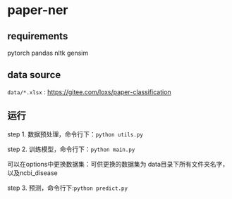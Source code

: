 # paper-ner

## requirements
pytorch
pandas
nltk
gensim

## data source
`data/*.xlsx` : https://gitee.com/loxs/paper-classification

## 运行

step 1. 数据预处理，命令行下：`python utils.py`

step 2. 训练模型，命令行下：`python main.py`
 
可以在options中更换数据集：可供更换的数据集为
data目录下所有文件夹名字，以及ncbi_disease


step 3. 预测，命令行下:`python predict.py`